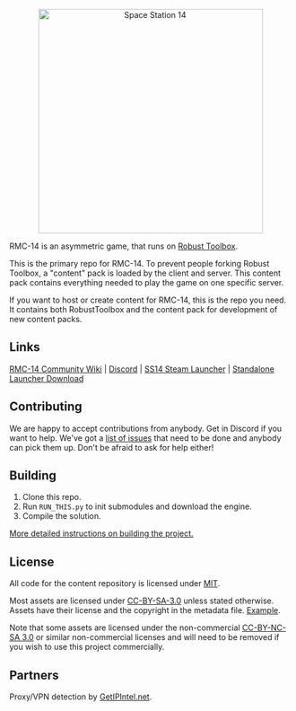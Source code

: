 <p align="center"> <img alt="Space Station 14" width="400" height="400" src="https://github.com/user-attachments/assets/320ad459-8997-4e5b-9f7e-fc7e7d7dcb73" /></p>

RMC-14 is an asymmetric game, that runs on [Robust Toolbox](https://github.com/space-wizards/RobustToolbox).

This is the primary repo for RMC-14. To prevent people forking Robust Toolbox, a "content" pack is loaded by the client and server. This content pack contains everything needed to play the game on one specific server.

If you want to host or create content for RMC-14, this is the repo you need. It contains both RobustToolbox and the content pack for development of new content packs.

## Links

[RMC-14 Community Wiki](https://wiki.rouny-ss14.com/) | [Discord](https://discord.gg/rouny) | [SS14 Steam Launcher](https://store.steampowered.com/app/1255460/Space_Station_14/) | [Standalone Launcher Download](https://spacestation14.io/about/nightlies/)

## Contributing

We are happy to accept contributions from anybody. Get in Discord if you want to help. We've got a [list of issues](https://github.com/RMC-14/RMC-14/issues) that need to be done and anybody can pick them up. Don't be afraid to ask for help either!

## Building

1. Clone this repo.
2. Run `RUN_THIS.py` to init submodules and download the engine.
3. Compile the solution.

[More detailed instructions on building the project.](https://docs.spacestation14.com/en/general-development/setup.html)

## License

All code for the content repository is licensed under [MIT](https://github.com/space-wizards/space-station-14/blob/master/LICENSE.TXT).

Most assets are licensed under [CC-BY-SA-3.0](https://creativecommons.org/licenses/by-sa/3.0/) unless stated otherwise. Assets have their license and the copyright in the metadata file. [Example](https://github.com/space-wizards/space-station-14/blob/master/Resources/Textures/Objects/Tools/crowbar.rsi/meta.json).

Note that some assets are licensed under the non-commercial [CC-BY-NC-SA 3.0](https://creativecommons.org/licenses/by-nc-sa/3.0/) or similar non-commercial licenses and will need to be removed if you wish to use this project commercially.

## Partners

Proxy/VPN detection by [GetIPIntel.net](http://getipintel.net/).
